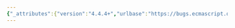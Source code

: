 ```yaml
---
{"_attributes":{"version":"4.4.4+","urlbase":"https://bugs.ecmascript.org/","maintainer":"dherman@mozilla.com"},"bug":{"bug_id":470,"creation_ts":"2012-07-09 01:01:00 -0700","short_desc":"15.5.4.5 String.prototype.codePointAt(pos): Typo","delta_ts":"2012-09-28 12:24:10 -0700","product":"Draft for 6th Edition","component":"editorial issue","version":"Rev 9: July 8, 2012 Draft","rep_platform":"All","op_sys":"All","bug_status":"RESOLVED","resolution":"FIXED","priority":"Normal","bug_severity":"enhancement","everconfirmed":true,"reporter":{"uid":"mathias","name":"Mathias Bynens"},"assigned_to":{"uid":"allen","name":"Allen Wirfs-Brock"},"cc":"mathias","long_desc":[{"commentid":1197,"comment_count":0,"who":{"uid":"mathias","name":"Mathias Bynens"},"bug_when":"2012-07-09 01:01:03 -0700","thetext":"> If a valid UTF-16 sudsarrogate pair does not begin at pos, the result is the code unit at pos.\n\ns/sudsarrogate/surrogate/"},{"commentid":1205,"comment_count":1,"who":{"uid":"allen","name":"Allen Wirfs-Brock"},"bug_when":"2012-07-09 09:13:34 -0700","thetext":"fixed in rev10 editor's draft"},{"commentid":1676,"comment_count":2,"who":{"uid":"allen","name":"Allen Wirfs-Brock"},"bug_when":"2012-09-28 12:24:10 -0700","thetext":"fixed in rev10, Sept. 27 2012 draft"}]}}
---
```


